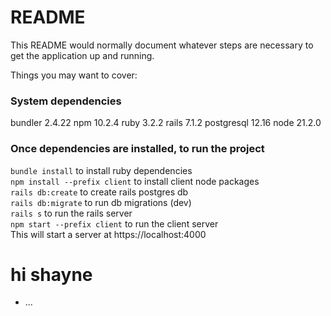 # README

This README would normally document whatever steps are necessary to get the
application up and running.

Things you may want to cover:

### System dependencies
bundler 2.4.22 
npm 10.2.4
ruby 3.2.2 
rails 7.1.2
postgresql 12.16
node 21.2.0

### Once dependencies are installed, to run the project  
`bundle install` to install ruby dependencies  
`npm install --prefix client` to install client node packages  
`rails db:create` to create rails postgres db  
`rails db:migrate` to run db migrations (dev)  
`rails s` to run the rails server  
`npm start --prefix client` to run the client server  
This will start a server at https://localhost:4000


# hi shayne

* ...
